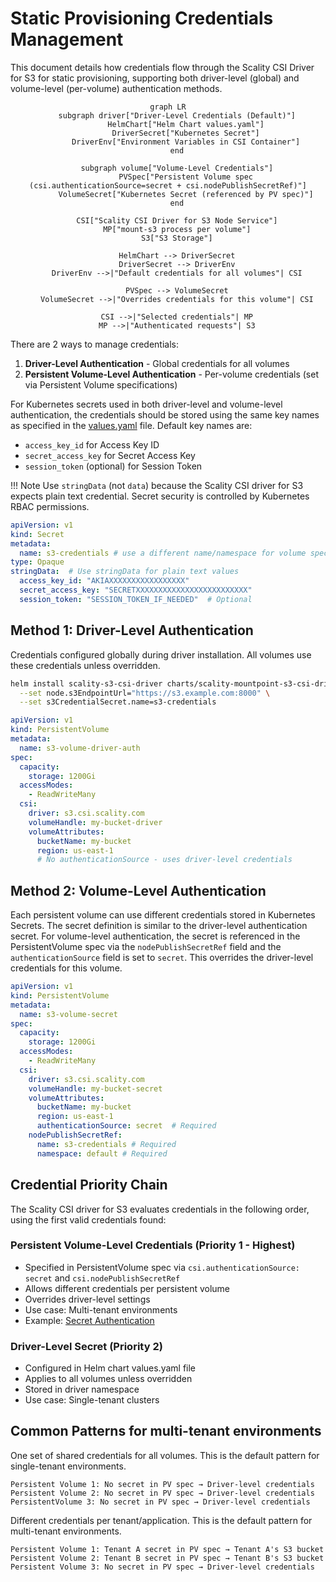 # Static Provisioning Credentials Management

This document details how credentials flow through the Scality CSI Driver for S3 for static provisioning, supporting both driver-level (global) and volume-level (per-volume) authentication methods.

<div align="center">

```mermaid
graph LR
    subgraph driver["Driver-Level Credentials (Default)"]
        HelmChart["Helm Chart values.yaml"]
        DriverSecret["Kubernetes Secret"]
        DriverEnv["Environment Variables in CSI Container"]
    end

    subgraph volume["Volume-Level Credentials"]
        PVSpec["Persistent Volume spec (csi.authenticationSource=secret + csi.nodePublishSecretRef)"]
        VolumeSecret["Kubernetes Secret (referenced by PV spec)"]
    end

    CSI["Scality CSI Driver for S3 Node Service"]
    MP["mount-s3 process per volume"]
    S3["S3 Storage"]

    HelmChart --> DriverSecret
    DriverSecret --> DriverEnv
    DriverEnv -->|"Default credentials for all volumes"| CSI

    PVSpec --> VolumeSecret
    VolumeSecret -->|"Overrides credentials for this volume"| CSI

    CSI -->|"Selected credentials"| MP
    MP -->|"Authenticated requests"| S3
```

</div>

There are 2 ways to manage credentials:

1. **Driver-Level Authentication** - Global credentials for all volumes
2. **Persistent Volume-Level Authentication** - Per-volume credentials (set via Persistent Volume specifications)

For Kubernetes secrets used in both driver-level and volume-level authentication,
the credentials should be stored using the same key names as specified in the
[values.yaml](https://github.com/scality/mountpoint-s3-csi-driver/blob/main/charts/scality-mountpoint-s3-csi-driver/values.yaml#L104) file.
Default key names are:

- `access_key_id` for Access Key ID
- `secret_access_key` for Secret Access Key
- `session_token` (optional) for Session Token

!!! Note
    Use `stringData` (not `data`) because the Scality CSI driver for S3 expects plain text credential. Secret security is controlled by Kubernetes RBAC permissions.

```yaml title="Kubernetes Secret with RING S3 credentials"
apiVersion: v1
kind: Secret
metadata:
  name: s3-credentials # use a different name/namespace for volume specific credentials
type: Opaque
stringData:  # Use stringData for plain text values
  access_key_id: "AKIAXXXXXXXXXXXXXXXXX"
  secret_access_key: "SECRETXXXXXXXXXXXXXXXXXXXXXXXXX"
  session_token: "SESSION_TOKEN_IF_NEEDED"  # Optional
```

## Method 1: Driver-Level Authentication

Credentials configured globally during driver installation. All volumes use these credentials unless overridden.

```bash title="Step 1: Install with Helm (referencing secret)"
helm install scality-s3-csi-driver charts/scality-mountpoint-s3-csi-driver \
  --set node.s3EndpointUrl="https://s3.example.com:8000" \
  --set s3CredentialSecret.name=s3-credentials
```

```yaml title="Step 2: Create PersistentVolume (no credentials needed)"
apiVersion: v1
kind: PersistentVolume
metadata:
  name: s3-volume-driver-auth
spec:
  capacity:
    storage: 1200Gi
  accessModes:
    - ReadWriteMany
  csi:
    driver: s3.csi.scality.com
    volumeHandle: my-bucket-driver
    volumeAttributes:
      bucketName: my-bucket
      region: us-east-1
      # No authenticationSource - uses driver-level credentials
```

## Method 2: Volume-Level Authentication

Each persistent volume can use different credentials stored in Kubernetes Secrets. The secret definition is similar to the driver-level authentication secret.
For volume-level authentication, the secret is referenced in the PersistentVolume spec via the `nodePublishSecretRef` field and the `authenticationSource` field is set to `secret`.
This overrides the driver-level credentials for this volume.

```yaml title="PersistentVolume"
apiVersion: v1
kind: PersistentVolume
metadata:
  name: s3-volume-secret
spec:
  capacity:
    storage: 1200Gi
  accessModes:
    - ReadWriteMany
  csi:
    driver: s3.csi.scality.com
    volumeHandle: my-bucket-secret
    volumeAttributes:
      bucketName: my-bucket
      region: us-east-1
      authenticationSource: secret  # Required
    nodePublishSecretRef:
      name: s3-credentials # Required
      namespace: default # Required
```

## Credential Priority Chain

The Scality CSI driver for S3 evaluates credentials in the following order, using the first valid credentials found:

### Persistent Volume-Level Credentials (Priority 1 - Highest)

- Specified in PersistentVolume spec via `csi.authenticationSource: secret` and `csi.nodePublishSecretRef`
- Allows different credentials per persistent volume
- Overrides driver-level settings
- Use case: Multi-tenant environments
- Example: [Secret Authentication](../../volume-provisioning/static-provisioning/examples/secret-authentication.md)

### Driver-Level Secret (Priority 2)

- Configured in Helm chart values.yaml file
- Applies to all volumes unless overridden
- Stored in driver namespace
- Use case: Single-tenant clusters

## Common Patterns for multi-tenant environments

One set of shared credentials for all volumes. This is the default pattern for single-tenant environments.

```text title="Single-Tenant Pattern (Driver-Level)"
Persistent Volume 1: No secret in PV spec → Driver-level credentials
Persistent Volume 2: No secret in PV spec → Driver-level credentials
PersistentVolume 3: No secret in PV spec → Driver-level credentials
```

Different credentials per tenant/application. This is the default pattern for multi-tenant environments.

```text title="Multi-Tenant Pattern (Volume-Level)"
Persistent Volume 1: Tenant A secret in PV spec → Tenant A's S3 bucket
Persistent Volume 2: Tenant B secret in PV spec → Tenant B's S3 bucket
Persistent Volume 3: No secret in PV spec → Driver-level credentials
```
